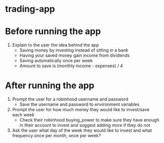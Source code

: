 # trading-app

# Before running the app
1. Explain to the user the idea behind the app
   - Saving money by investing instead of sitting in a bank
   - Having your saved money gain income from dividends
   - Saving automatically once per week
   - Amount to save is (monthly income - expenses) / 4

# After running the app
1. Prompt the user for a robinhood username and password
   - Save the username and password to environment variables
2. Prompt the user for how much money they would like to invest/save
   each week
   - Check their robinhood buying_power to make sure they have enough
     in their account to invest and suggest adding more if they do not
3. Ask the user what day of the week they would like to invest and what 
   frequency once per month, once per week?
